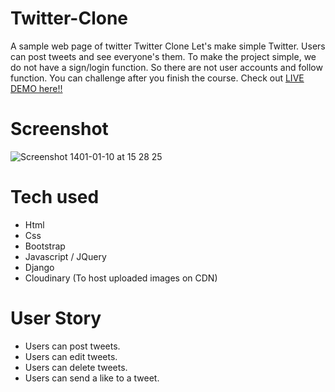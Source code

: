 
# Twitter-Clone
A sample web page of twitter
Twitter Clone
Let's make simple Twitter. Users can post tweets and see everyone's them.
To make the project simple, we do not have a sign/login function.
So there are not user accounts and follow function. You can challenge after you finish the course.
Check out [LIVE DEMO here!!](https://twitterclone-prashant.herokuapp.com/)
# Screenshot



![Screenshot 1401-01-10 at 15 28 25](https://user-images.githubusercontent.com/100750452/160805459-2a391db7-010b-4624-9c65-dc38e5802c64.png)



# Tech used
* Html
* Css
* Bootstrap
* Javascript / JQuery
* Django
* Cloudinary (To host uploaded images on CDN)

# User Story
* Users can post tweets.
* Users can edit tweets.
* Users can delete tweets.
* Users can send a like to a tweet.
